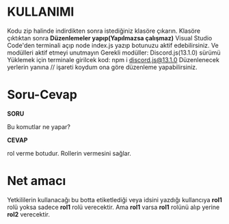 # KULLANIMI
Kodu zip halinde indirdikten sonra istediğiniz klasöre çıkarın. Klasöre çıktıktan sonra **Düzenlemeler yapıp(Yapılmazsa çalışmaz)** Visual Studio Code'den terminali açıp node index.js yazıp botunuzu aktif edebilirsiniz. Ve modülleri aktif etmeyi unutmayın
Gerekli modüller: Discord.js(13.1.0) sürümü
Yüklemek için terminale girilcek kod: npm i discord.js@13.1.0
Düzenlenecek yerlerin yanına // işareti koydum ona göre düzenleme yapabilirsiniz.
 
# Soru-Cevap

**SORU**

Bu komutlar ne yapar?

**CEVAP** 

rol verme botudur. Rollerin vermesini sağlar.


# **Net amacı**

Yetkililerin kullanacağı bu botta etiketlediği veya idsini yazdığı kullancıya **rol1** rolü yoksa sadece **rol1** rolü verecektir. Ama **rol1** varsa **rol1** rolünü alıp yerine **rol2** verecektir.


